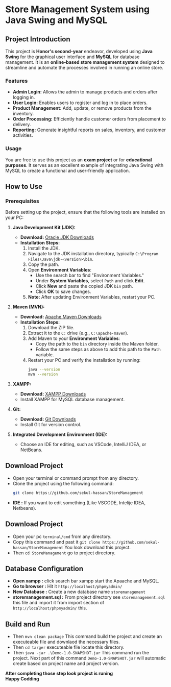 # Store Management System using Java Swing and MySQL

## Project Introduction

This project is **Honor's second-year** endeavor, developed using **Java Swing** for the graphical user interface and **MySQL** for database management. It is an **online-based store management system** designed to streamline and automate the processes involved in running an online store.

### Features
- **Admin Login:** Allows the admin to manage products and orders after logging in.
- **User Login:** Enables users to register and log in to place orders.
- **Product Management:** Add, update, or remove products from the inventory.
- **Order Processing:** Efficiently handle customer orders from placement to delivery.
- **Reporting:** Generate insightful reports on sales, inventory, and customer activities.

### Usage
You are free to use this project as an **exam project** or for **educational purposes**. It serves as an excellent example of integrating Java Swing with MySQL to create a functional and user-friendly application.

## How to Use

### Prerequisites
Before setting up the project, ensure that the following tools are installed on your PC:

1. **Java Development Kit (JDK):**
   - **Download:** [Oracle JDK Downloads](https://www.oracle.com/java/technologies/downloads/)
   - **Installation Steps:**
     1. Install the JDK.
     2. Navigate to the JDK installation directory, typically `C:\Program Files\Java\jdk-<version>\bin`.
     3. Copy the path.
     4. Open **Environment Variables**:
        - Use the search bar to find "Environment Variables."
        - Under **System Variables**, select `Path` and click **Edit**.
        - Click **New** and paste the copied JDK `bin` path.
        - Click **OK** to save changes.
     5. **Note:** After updating Environment Variables, restart your PC.

2. **Maven (MVN):**
   - **Download:** [Apache Maven Downloads](https://maven.apache.org/download.cgi)
   - **Installation Steps:**
     1. Download the ZIP file.
     2. Extract it to the `C:` drive (e.g., `C:\apache-maven`).
     3. Add Maven to your **Environment Variables**:
        - Copy the path to the `bin` directory inside the Maven folder.
        - Follow the same steps as above to add this path to the `Path` variable.
     4. Restart your PC and verify the installation by running:
        ```bash
        java --version
        mvn --version
        ```

3. **XAMPP:**
   - **Download:** [XAMPP Downloads](https://www.apachefriends.org/download.html)
   - Install XAMPP for MySQL database management.

4. **Git:**
   - **Download:** [Git Downloads](https://git-scm.com/downloads)
   - Install Git for version control.

5. **Integrated Development Environment (IDE):**
   - Choose an IDE for editing, such as VSCode, IntelliJ IDEA, or NetBeans.

## Download Project 
- Open your terminal or command prompt from any directory.
- Clone the project using the following command:
  ```bash
  git clone https://github.com/sekul-hassan/StoreManagement


- **IDE :** If you want to edit something.(Like VSCODE, Intelije IDEA, Netbeans).


## Download Project 
- Open your pc ``terminal/cmd`` from any directory.
- Copy this command and past it ```git clone https://github.com/sekul-hassan/StoreManagement``` You look download this project.
- Then ``cd StoreManagement`` go to project directory.

## Database Configuration
- **Open xampp :** click search bar xampp start the Apaache and MySQL.
- **Go to browser :** Hit it ``http://localhost/phpmyadmin/``
- **New Database :** Create a new database name ``storemanagement``
- **storemanagement.sql :** From project directory see ``storemanagement.sql`` this file and import it from import section of ``http://localhost/phpmyadmin/`` this.

## Build and Run

- Then ```mvn clean package``` This command build the project and create an executeable file and downlaod the necessary files.
- Then ``cd targer`` executeable file locate this directory.
- Then ``java -jar .\Demo-1.0-SNAPSHOT.jar`` This command run the project. Next part of this command ``Demo-1.0-SNAPSHOT.jar`` will automatic create based on project name and project version.

**After completing those step look project is runing** <br>
**Happy Codding**